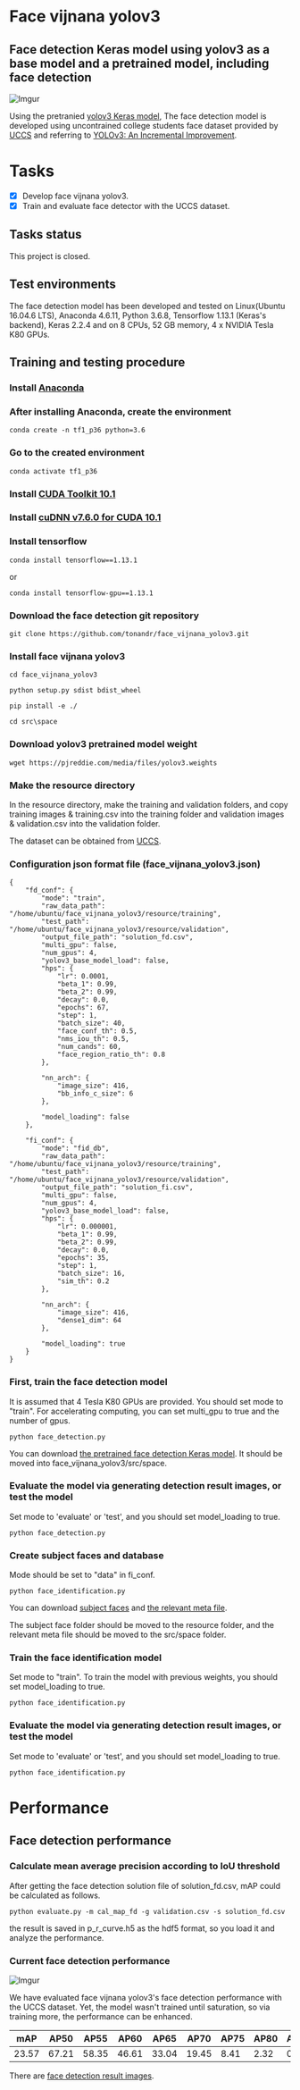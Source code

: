 # Face vijnana yolov3
## Face detection Keras model using yolov3 as a base model and a pretrained model, including face detection
![Imgur](pics/01c2ee2fdfddb91abd41e8b31033d40a_detected.jpg)

Using the pretranied [yolov3 Keras model](https://github.com/experiencor/keras-yolo3), The face detection model is developed using uncontrained college students face dataset provided by [UCCS](https://vast.uccs.edu/Opensetface/) and referring to [YOLOv3: An Incremental Improvement](https://pjreddie.com/media/files/papers/YOLOv3.pdf).

# Tasks
- [x] Develop face vijnana yolov3.
- [x] Train and evaluate face detector with the UCCS dataset.

## Tasks status
This project is closed.

## Test environments
The face detection model has been developed and tested on Linux(Ubuntu 16.04.6 LTS), Anaconda 4.6.11, Python 3.6.8, 
Tensorflow 1.13.1 (Keras's backend), Keras 2.2.4 and on 8 CPUs, 52 GB memory, 4 x NVIDIA Tesla K80 GPUs.

## Training and testing procedure
### Install [Anaconda](https://docs.anaconda.com/anaconda/install/linux/)

### After installing Anaconda, create the environment

```conda create -n tf1_p36 python=3.6```

### Go to the created environment

```conda activate tf1_p36```

### Install [CUDA Toolkit 10.1](https://developer.nvidia.com/cuda-downloads?target_os=Linux&target_arch=x86_64&target_distro=Ubuntu&target_version=1604&target_type=debnetwork)

### Install [cuDNN v7.6.0 for CUDA 10.1](https://developer.nvidia.com/rdp/cudnn-download) 

### Install tensorflow

```conda install tensorflow==1.13.1```

or

```conda install tensorflow-gpu==1.13.1```


### Download the face detection git repository

```git clone https://github.com/tonandr/face_vijnana_yolov3.git```


### Install face vijnana yolov3

```cd face_vijnana_yolov3```

```python setup.py sdist bdist_wheel```

```pip install -e ./```

```cd src\space```

### Download yolov3 pretrained model weight

```wget https://pjreddie.com/media/files/yolov3.weights```

### Make the resource directory

In the resource directory, make the training and validation folders, and copy training images & training.csv into the training folder and validation images & validation.csv into the validation folder.

The dataset can be obtained from [UCCS](https://vast.uccs.edu/Opensetface/).

### Configuration json format file (face_vijnana_yolov3.json)

```
{
	"fd_conf": {
		"mode": "train",
		"raw_data_path": "/home/ubuntu/face_vijnana_yolov3/resource/training",
		"test_path": "/home/ubuntu/face_vijnana_yolov3/resource/validation",
		"output_file_path": "solution_fd.csv",
		"multi_gpu": false,
		"num_gpus": 4,
		"yolov3_base_model_load": false,
		"hps": {
			"lr": 0.0001,
			"beta_1": 0.99,
			"beta_2": 0.99,
			"decay": 0.0,
			"epochs": 67,
			"step": 1,
			"batch_size": 40,
			"face_conf_th": 0.5,
			"nms_iou_th": 0.5,
			"num_cands": 60,
			"face_region_ratio_th": 0.8
		},
			
		"nn_arch": {
			"image_size": 416,
			"bb_info_c_size": 6
		},
			
		"model_loading": false
	},
	
	"fi_conf": {
		"mode": "fid_db",
		"raw_data_path": "/home/ubuntu/face_vijnana_yolov3/resource/training",
		"test_path": "/home/ubuntu/face_vijnana_yolov3/resource/validation",
		"output_file_path": "solution_fi.csv",
		"multi_gpu": false,
		"num_gpus": 4,
		"yolov3_base_model_load": false,
		"hps": {
			"lr": 0.000001,
			"beta_1": 0.99,
			"beta_2": 0.99,
			"decay": 0.0,
			"epochs": 35,
			"step": 1,
			"batch_size": 16,
			"sim_th": 0.2
		},
			
		"nn_arch": {
			"image_size": 416,
			"dense1_dim": 64
		},
			
		"model_loading": true
	}
}
```

### First, train the face detection model 

It is assumed that 4 Tesla K80 GPUs are provided. You should set mode to "train". For accelerating computing, you can set multi_gpu to true and the number of gpus.

```python face_detection.py```

You can download [the pretrained face detection Keras model](https://drive.google.com/open?id=1pzGO4YyR46VaMLNeP4_462vWWydAAnYG).
It should be moved into face_vijnana_yolov3/src/space.

### Evaluate the model via generating detection result images, or test the model

Set mode to 'evaluate' or 'test', and you should set model_loading to true.

```python face_detection.py```

### Create subject faces and database 

Mode should be set to "data" in fi_conf.

```python face_identification.py```

You can download [subject faces](https://drive.google.com/open?id=1rq_0Fd7Wqmug6c6wfBxzpys-z8yQRgje) and 
[the relevant meta file](https://drive.google.com/open?id=1zUhU7v4eB7Fdx-QVXng0ksg_77PIiytW). 

The subject face folder should be moved to the resource folder, and the relevant meta file should be moved to 
the src/space folder.

### Train the face identification model 

Set mode to "train". To train the model with previous weights, you should set model_loading to true.

```python face_identification.py```

### Evaluate the model via generating detection result images, or test the model 

Set mode to 'evaluate' or 'test', and you should set model_loading to true.

```python face_identification.py```

# Performance
## Face detection performance
### Calculate mean average precision according to IoU threshold

After getting the face detection solution file of solution_fd.csv, mAP could be calculated as follows.

```python evaluate.py -m cal_map_fd -g validation.csv -s solution_fd.csv```

the result is saved in p_r_curve.h5 as the hdf5 format, so you load it and analyze the performance.

### Current face detection performance
![Imgur](pics/p_v_curve.png)

We have evaluated face vijnana yolov3's face detection performance with the UCCS dataset. Yet, the model wasn't trained until saturation, so via training more, the performance can be enhanced.

<table>
<thead>
<tr>
<th>mAP</th>
<th>AP50</th>
<th>AP55</th>
<th>AP60</th>
<th>AP65</th>
<th>AP70</th>
<th>AP75</th>
<th>AP80</th>
<th>AP85</th>
<th>AP90</th>
<th>AP95</th>
</tr>
</thead>
<tbody>
<tr>
<td>23.57</td>
<td>67.21</td>
<td>58.35</td>
<td>46.61</td>
<td>33.04</td>
<td>19.45</td>
<td>8.41</td>
<td>2.32</td>
<td>0.35</td>
<td>0.0172</td>
<td>0.0000635</td>
</tr>
</tbody>
</table>

There are [face detection result images](https://drive.google.com/open?id=1JelgyzOEN1WNXUl1HKIY2eH_yEcaJ7fA).
